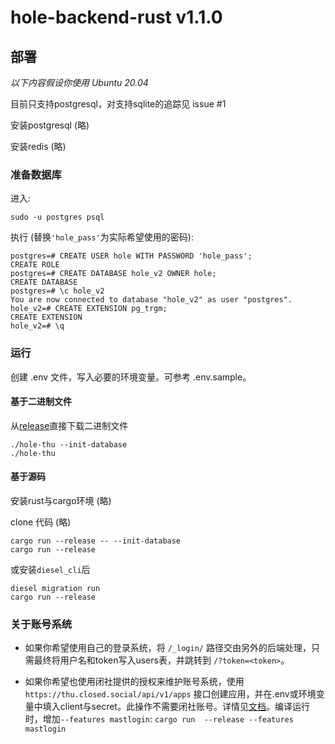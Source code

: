 # hole-backend-rust v1.1.0


## 部署

*以下内容假设你使用 Ubuntu 20.04*

目前只支持postgresql，对支持sqlite的追踪见 issue #1

安装postgresql (略)

安装redis (略)

### 准备数据库

进入:

```
sudo -u postgres psql
```

执行 (替换`'hole_pass'`为实际希望使用的密码):

```postgresql
postgres=# CREATE USER hole WITH PASSWORD 'hole_pass';
CREATE ROLE
postgres=# CREATE DATABASE hole_v2 OWNER hole;
CREATE DATABASE
postgres=# \c hole_v2
You are now connected to database "hole_v2" as user "postgres".
hole_v2=# CREATE EXTENSION pg_trgm;
CREATE EXTENSION
hole_v2=# \q
```
### 运行

创建 .env 文件，写入必要的环境变量。可参考 .env.sample。

#### 基于二进制文件

从[release](https://git.thu.monster/newthuhole/hole-backend-rust/releases)直接下载二进制文件

```
./hole-thu --init-database
./hole-thu
```

#### 基于源码

安装rust与cargo环境 (略)

clone 代码 (略)

```
cargo run --release -- --init-database
cargo run --release
```

或安装`diesel_cli`后

```
diesel migration run
cargo run --release
```

### 关于账号系统

+ 如果你希望使用自己的登录系统，将 `/_login/` 路径交由另外的后端处理，只需最终将用户名和token写入users表，并跳转到 `/?token=<token>`。

+ 如果你希望也使用闭社提供的授权来维护账号系统，使用 `https://thu.closed.social/api/v1/apps` 接口创建应用，并在.env或环境变量中填入client与secret。此操作不需要闭社账号。详情见[文档](https://docs.joinmastodon.org/client/token/#app)。编译运行时，增加`--features mastlogin`: `cargo run  --release --features mastlogin`
